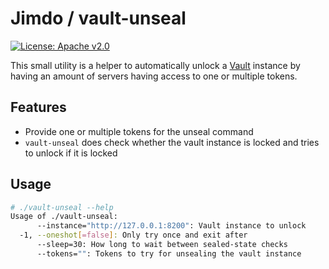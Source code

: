 # Jimdo / vault-unseal

[![License: Apache v2.0](https://badge.luzifer.io/v1/badge?color=5d79b5&title=license&text=Apache+v2.0)](http://www.apache.org/licenses/LICENSE-2.0)

This small utility is a helper to automatically unlock a [Vault](https://www.vaultproject.io/) instance by having an amount of servers having access to one or multiple tokens.

## Features

- Provide one or multiple tokens for the unseal command
- `vault-unseal` does check whether the vault instance is locked and tries to unlock if it is locked

## Usage

```bash
# ./vault-unseal --help
Usage of ./vault-unseal:
      --instance="http://127.0.0.1:8200": Vault instance to unlock
  -1, --oneshot[=false]: Only try once and exit after
      --sleep=30: How long to wait between sealed-state checks
      --tokens="": Tokens to try for unsealing the vault instance
```
